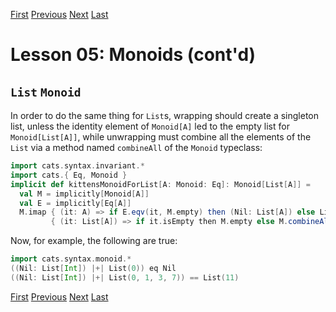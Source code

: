 [First](https://github.com/sjbiaga/kittens/blob/main/monoid-1-option/README.md) [Previous](https://github.com/sjbiaga/kittens/blob/main/monoid-1-option/README.md) [Next](https://github.com/sjbiaga/kittens/blob/main/monoid-3-string/README.md) [Last](https://github.com/sjbiaga/kittens/blob/main/expr-08-monoidK/README.md)

Lesson 05: Monoids (cont'd)
===========================

`List` `Monoid`
---------------

In order to do the same thing for `List`s, wrapping should create a singleton list, unless the identity element of
`Monoid[A]` led to the empty list for `Monoid[List[A]]`, while unwrapping must combine all the elements of the `List` via a
method named `combineAll` of the `Monoid` typeclass:

```Scala
import cats.syntax.invariant.*
import cats.{ Eq, Monoid }
implicit def kittensMonoidForList[A: Monoid: Eq]: Monoid[List[A]] =
  val M = implicitly[Monoid[A]]
  val E = implicitly[Eq[A]]
  M.imap { (it: A) => if E.eqv(it, M.empty) then (Nil: List[A]) else List[A](it) }
         { (it: List[A]) => if it.isEmpty then M.empty else M.combineAll(it) }
```

Now, for example, the following are true:

```Scala
import cats.syntax.monoid.*
((Nil: List[Int]) |+| List(0)) eq Nil
((Nil: List[Int]) |+| List(0, 1, 3, 7)) == List(11)
```

[First](https://github.com/sjbiaga/kittens/blob/main/monoid-1-option/README.md) [Previous](https://github.com/sjbiaga/kittens/blob/main/monoid-1-option/README.md) [Next](https://github.com/sjbiaga/kittens/blob/main/monoid-3-string/README.md) [Last](https://github.com/sjbiaga/kittens/blob/main/expr-08-monoidK/README.md)
